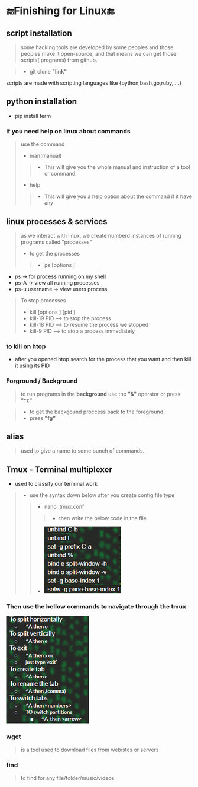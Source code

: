 # 🔚Finishing for Linux🔚

## script installation

> some hacking tools are developed by some peoples and those peoples make it open-source, and that means we can get those scripts( programs) from github.

> - git clone **"link"**

scripts are made with scripting languages like {python,bash,go,ruby,....}

## python installation

- pip install term

### if you need help on linux about commands
> use the command 
> - man(manual)
> > - This will give you the whole manual and instruction of a tool or command.
> - help
> > - This will give you a help option about the command if it have any
## linux processes & services

> as we interact with linux, we create numberd instances of running programs called "processes"
> - to get the processes
> > - ps [options ]

- ps -> for process running on my shell
- ps-A -> view all running processes
- ps-u username -> view users process
> To stop processes 
> - kill [options ] [pid ]
> - kill-19 PID --> to stop the process
> - kill-18 PID --> to resume the process we stopped
> - kill-9 PID --> to stop a process immediately


### to kill on htop
 
- after you opened htop search for the process that you want and then kill it using its PID


### Forground / Background

> to run programs in the **background** use the **"&"** operator or press **"^z"**

> - to get the backgound proccess back to the foreground 
> - press **"fg"**


## alias
> used to give a name to some bunch of commands.

## Tmux - Terminal multiplexer

- used to classify our terminal work

> - use the syntax down below after you create config file type
> > - nano .tmux.conf
> > > - then write the below code in the file 
> > - **![alt text](/picturesForGtst/conf%20code.png)**


### Then use the bellow commands to navigate through the **tmux**
**![alt text](/picturesForGtst/Screenshot%202022-12-26%20122218.png)**


### wget

> is a tool used to download files from webistes or servers

### find
> to find for any file/folder/music/videos 
